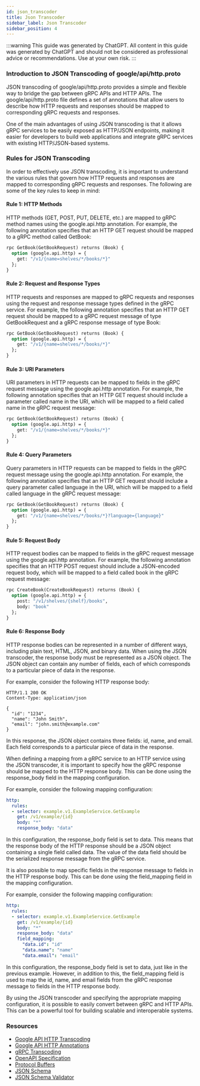 ```yaml
---
id: json_transcoder
title: Json Transcoder
sidebar_label: Json Transcoder
sidebar_position: 4
---
```


:::warning
This guide was generated by ChatGPT. All content in this guide was generated by ChatGPT and should not be considered as professional advice or recommendations. Use at your own risk.
:::

### Introduction to JSON Transcoding of google/api/http.proto

JSON transcoding of google/api/http.proto provides a simple and flexible way to bridge the gap between gRPC APIs and HTTP APIs. The google/api/http.proto file defines a set of annotations that allow users to describe how HTTP requests and responses should be mapped to corresponding gRPC requests and responses.

One of the main advantages of using JSON transcoding is that it allows gRPC services to be easily exposed as HTTP/JSON endpoints, making it easier for developers to build web applications and integrate gRPC services with existing HTTP/JSON-based systems.

### Rules for JSON Transcoding

In order to effectively use JSON transcoding, it is important to understand the various rules that govern how HTTP requests and responses are mapped to corresponding gRPC requests and responses. The following are some of the key rules to keep in mind:

#### Rule 1: HTTP Methods

HTTP methods (GET, POST, PUT, DELETE, etc.) are mapped to gRPC method names using the google.api.http annotation. For example, the following annotation specifies that an HTTP GET request should be mapped to a gRPC method called GetBook:

```protobuf
rpc GetBook(GetBookRequest) returns (Book) {
  option (google.api.http) = {
    get: "/v1/{name=shelves/*/books/*}"
  };
}
```

#### Rule 2: Request and Response Types

HTTP requests and responses are mapped to gRPC requests and responses using the request and response message types defined in the gRPC service. For example, the following annotation specifies that an HTTP GET request should be mapped to a gRPC request message of type GetBookRequest and a gRPC response message of type Book:

```protobuf
rpc GetBook(GetBookRequest) returns (Book) {
  option (google.api.http) = {
    get: "/v1/{name=shelves/*/books/*}"
  };
}
```

#### Rule 3: URI Parameters

URI parameters in HTTP requests can be mapped to fields in the gRPC request message using the google.api.http annotation. For example, the following annotation specifies that an HTTP GET request should include a parameter called name in the URI, which will be mapped to a field called name in the gRPC request message:

```protobuf
rpc GetBook(GetBookRequest) returns (Book) {
  option (google.api.http) = {
    get: "/v1/{name=shelves/*/books/*}"
  };
}
```

#### Rule 4: Query Parameters

Query parameters in HTTP requests can be mapped to fields in the gRPC request message using the google.api.http annotation. For example, the following annotation specifies that an HTTP GET request should include a query parameter called language in the URI, which will be mapped to a field called language in the gRPC request message:

```protobuf
rpc GetBook(GetBookRequest) returns (Book) {
  option (google.api.http) = {
    get: "/v1/{name=shelves/*/books/*}?language={language}"
  };
}
```

#### Rule 5: Request Body

HTTP request bodies can be mapped to fields in the gRPC request message using the google.api.http annotation. For example, the following annotation specifies that an HTTP POST request should include a JSON-encoded request body, which will be mapped to a field called book in the gRPC request message:

```protobuf
rpc CreateBook(CreateBookRequest) returns (Book) {
  option (google.api.http) = {
    post: "/v1/shelves/{shelf}/books",
    body: "book"
  };
}
```

#### Rule 6: Response Body

HTTP response bodies can be represented in a number of different ways, including plain text, HTML, JSON, and binary data. When using the JSON transcoder, the response body must be represented as a JSON object. The JSON object can contain any number of fields, each of which corresponds to a particular piece of data in the response.

For example, consider the following HTTP response body:

```
HTTP/1.1 200 OK
Content-Type: application/json

{
  "id": "1234",
  "name": "John Smith",
  "email": "john.smith@example.com"
}
```

In this response, the JSON object contains three fields: id, name, and email. Each field corresponds to a particular piece of data in the response.

When defining a mapping from a gRPC service to an HTTP service using the JSON transcoder, it is important to specify how the gRPC response should be mapped to the HTTP response body. This can be done using the response_body field in the mapping configuration.

For example, consider the following mapping configuration:

```yaml
http:
  rules:
  - selector: example.v1.ExampleService.GetExample
    get: /v1/example/{id}
    body: "*"
    response_body: "data"
```

In this configuration, the response_body field is set to data. This means that the response body of the HTTP response should be a JSON object containing a single field called data. The value of the data field should be the serialized response message from the gRPC service.

It is also possible to map specific fields in the response message to fields in the HTTP response body. This can be done using the field_mapping field in the mapping configuration.

For example, consider the following mapping configuration:

```yaml
http:
  rules:
  - selector: example.v1.ExampleService.GetExample
    get: /v1/example/{id}
    body: "*"
    response_body: "data"
    field_mapping:
      "data.id": "id"
      "data.name": "name"
      "data.email": "email"
```

In this configuration, the response_body field is set to data, just like in the previous example. However, in addition to this, the field_mapping field is used to map the id, name, and email fields from the gRPC response message to fields in the HTTP response body.

By using the JSON transcoder and specifying the appropriate mapping configuration, it is possible to easily convert between gRPC and HTTP APIs. This can be a powerful tool for building scalable and interoperable systems.

### Resources

- [Google API HTTP Transcoding](https://cloud.google.com/endpoints/docs/grpc/transcoding/http-transcoding)
- [Google API HTTP Annotations](https://github.com/googleapis/googleapis/blob/master/google/api/http.proto)
- [gRPC Transcoding](https://grpc.io/docs/languages/java/basics/#grpc-web-and-transcoding)
- [OpenAPI Specification](https://swagger.io/specification/)
- [Protocol Buffers](https://developers.google.com/protocol-buffers) 
- [JSON Schema](https://json-schema.org/) 
- [JSON Schema Validator](https://github.com/ajv-validator/ajv)
